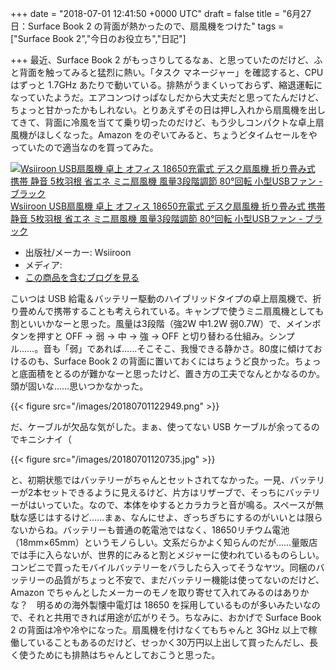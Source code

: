 
+++
date = "2018-07-01 12:41:50 +0000 UTC"
draft = false
title = "6月27日：Surface Book 2 の背面が熱かったので、扇風機をつけた"
tags = ["Surface Book 2","今日のお役立ち","日記"]

+++
最近、Surface Book 2 がもっさりしてるなぁ、と思っていたのだけど、ふと背面を触ってみると猛烈に熱い。「タスク マネージャー」を確認すると、CPU はずっと 1.7GHz あたりで動いている。排熱がうまくいっておらず、縮退運転になっていたようだ。エアコンつけっぱなしだから大丈夫だと思ってたんだけど、ちょっと甘かったかもしれない。とりあえずその日は押し入れから扇風機を出してきて、背面に冷風を当てて乗り切ったのだけど、もう少しコンパクトな卓上扇風機がほしくなった。Amazon をのぞいてみると、ちょうどタイムセールをやっていたので適当なのを買ってみた。<div class="hatena-asin-detail"><a href="http://www.amazon.co.jp/exec/obidos/ASIN/B07CQ29J7P/bestylesnet-22/"><img src="https://images-fe.ssl-images-amazon.com/images/I/51nzvQ38qrL._SL160_.jpg" class="hatena-asin-detail-image" alt="Wsiiroon USB扇風機 卓上 オフィス 18650充電式 デスク扇風機 折り畳み式 携帯 静音 5枚羽根 省エネ ミニ扇風機 風量3段階調節 80°回転 小型USBファン - ブラック" title="Wsiiroon USB扇風機 卓上 オフィス 18650充電式 デスク扇風機 折り畳み式 携帯 静音 5枚羽根 省エネ ミニ扇風機 風量3段階調節 80°回転 小型USBファン - ブラック"/></a><div class="hatena-asin-detail-info"><a href="http://www.amazon.co.jp/exec/obidos/ASIN/B07CQ29J7P/bestylesnet-22/">Wsiiroon USB扇風機 卓上 オフィス 18650充電式 デスク扇風機 折り畳み式 携帯 静音 5枚羽根 省エネ ミニ扇風機 風量3段階調節 80°回転 小型USBファン - ブラック</a><ul><li><span class="hatena-asin-detail-label">出版社/メーカー:</span> Wsiiroon</li><li><span class="hatena-asin-detail-label">メディア:</span> </li><li><a href="http://d.hatena.ne.jp/asin/B07CQ29J7P/bestylesnet-22" target="_blank">この商品を含むブログを見る</a></li></ul></div><div class="hatena-asin-detail-foot"></div></div>こいつは USB 給電＆バッテリー駆動のハイブリッドタイプの卓上扇風機で、折り畳めんで携帯することも考えられている。キャンプで使うミニ扇風機としても割といいかなーと思った。風量は3段階（強2W 中1.2W 弱0.7W）で、メインボタンを押すと OFF → 弱 → 中 → 強 → OFF と切り替わる仕組み。シンプル……。音も「弱」であれば……そこそこ、我慢できる静かさ。80度に傾けておけるのも、Surface Book 2 の背面に置いておくにはちょうど良かった。ちょっと底面積をとるのが難かなーと思ったけど、置き方の工夫でなんとかなるのか。頭が固いな……思いつかなかった。

{{< figure src="/images/20180701122949.png"  >}}

だ、ケーブルが欠品な気がした。まぁ、使ってない USB ケーブルが余ってるのでキニシナイ（

{{< figure src="/images/20180701120735.jpg"  >}}

と、初期状態ではバッテリーがちゃんとセットされてなかった。一見、バッテリーが2本セットできるように見えるけど、片方はリザーブで、そっちにバッテリーがはいっていた。なので、本体をゆするとカラカラと音が鳴る。スペースが無駄な感じはするけど……まぁ、なんにせよ、ぎっちぎちにするのがいいとは限らないからね。バッテリーも普通の乾電池ではなく、18650リチウム電池（18mm×65mm）というモノらしい。文系だらかよく知らんのだが……量販店では手に入らないが、世界的にみると割とメジャーに使われているものらしい。コンビニで買ったモバイルバッテリーをバラしたら入ってそうなヤツ。同梱のバッテリーの品質がちょっと不安で、まだバッテリー機能は使ってないのだけど、Amazon でちゃんとしたメーカーのモノを取り寄せて入れてみるのはありかな？　明るめの海外製懐中電灯は 18650 を採用しているものが多いみたいなので、それと共用できれば用途が広がりそう。ちなみに、おかげで Surface Book 2 の背面は冷や冷やになった。扇風機を付けなくてもちゃんと 3GHz 以上で稼働していることもあるのだけど、せっかく30万円以上出して買ったんだし、長く使うためにも排熱はちゃんとしておこうと思った。


